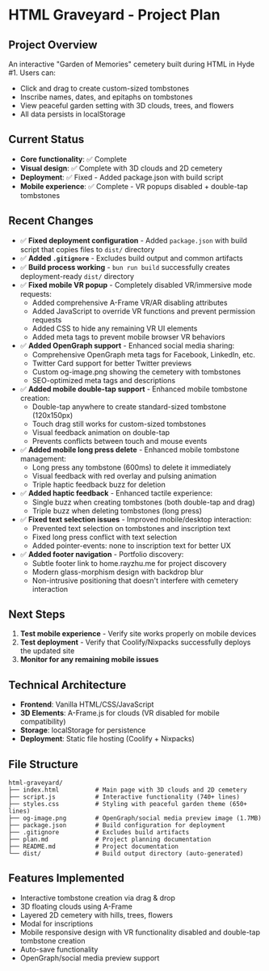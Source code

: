 # HTML Graveyard - Project Plan

## Project Overview

An interactive "Garden of Memories" cemetery built during HTML in Hyde #1. Users can:

- Click and drag to create custom-sized tombstones
- Inscribe names, dates, and epitaphs on tombstones
- View peaceful garden setting with 3D clouds, trees, and flowers
- All data persists in localStorage

## Current Status

- **Core functionality**: ✅ Complete
- **Visual design**: ✅ Complete with 3D clouds and 2D cemetery
- **Deployment**: ✅ Fixed - Added package.json with build script
- **Mobile experience**: ✅ Complete - VR popups disabled + double-tap tombstones

## Recent Changes

- ✅ **Fixed deployment configuration** - Added `package.json` with build script that copies files to `dist/` directory
- ✅ **Added `.gitignore`** - Excludes build output and common artifacts
- ✅ **Build process working** - `bun run build` successfully creates deployment-ready `dist/` directory
- ✅ **Fixed mobile VR popup** - Completely disabled VR/immersive mode requests:
  - Added comprehensive A-Frame VR/AR disabling attributes
  - Added JavaScript to override VR functions and prevent permission requests
  - Added CSS to hide any remaining VR UI elements
  - Added meta tags to prevent mobile browser VR behaviors
- ✅ **Added OpenGraph support** - Enhanced social media sharing:
  - Comprehensive OpenGraph meta tags for Facebook, LinkedIn, etc.
  - Twitter Card support for better Twitter previews
  - Custom og-image.png showing the cemetery with tombstones
  - SEO-optimized meta tags and descriptions
- ✅ **Added mobile double-tap support** - Enhanced mobile tombstone creation:
  - Double-tap anywhere to create standard-sized tombstone (120x150px)
  - Touch drag still works for custom-sized tombstones
  - Visual feedback animation on double-tap
  - Prevents conflicts between touch and mouse events
- ✅ **Added mobile long press delete** - Enhanced mobile tombstone management:
  - Long press any tombstone (600ms) to delete it immediately
  - Visual feedback with red overlay and pulsing animation
  - Triple haptic feedback buzz for deletion
- ✅ **Added haptic feedback** - Enhanced tactile experience:
  - Single buzz when creating tombstones (both double-tap and drag)
  - Triple buzz when deleting tombstones (long press)
- ✅ **Fixed text selection issues** - Improved mobile/desktop interaction:
  - Prevented text selection on tombstones and inscription text
  - Fixed long press conflict with text selection
  - Added pointer-events: none to inscription text for better UX
- ✅ **Added footer navigation** - Portfolio discovery:
  - Subtle footer link to home.rayzhu.me for project discovery
  - Modern glass-morphism design with backdrop blur
  - Non-intrusive positioning that doesn't interfere with cemetery interaction

## Next Steps

1. **Test mobile experience** - Verify site works properly on mobile devices
2. **Test deployment** - Verify that Coolify/Nixpacks successfully deploys the updated site
3. **Monitor for any remaining mobile issues**

## Technical Architecture

- **Frontend**: Vanilla HTML/CSS/JavaScript
- **3D Elements**: A-Frame.js for clouds (VR disabled for mobile compatibility)
- **Storage**: localStorage for persistence
- **Deployment**: Static file hosting (Coolify + Nixpacks)

## File Structure

```
html-graveyard/
├── index.html          # Main page with 3D clouds and 2D cemetery
├── script.js           # Interactive functionality (740+ lines)
├── styles.css          # Styling with peaceful garden theme (650+ lines)
├── og-image.png        # OpenGraph/social media preview image (1.7MB)
├── package.json        # Build configuration for deployment
├── .gitignore          # Excludes build artifacts
├── plan.md             # Project planning documentation
├── README.md           # Project documentation
└── dist/               # Build output directory (auto-generated)
```

## Features Implemented

- Interactive tombstone creation via drag & drop
- 3D floating clouds using A-Frame
- Layered 2D cemetery with hills, trees, flowers
- Modal for inscriptions
- Mobile responsive design with VR functionality disabled and double-tap tombstone creation
- Auto-save functionality
- OpenGraph/social media preview support
